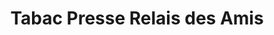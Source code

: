 ---
title: "Tabac Presse Relais des Amis"
url: /lunel/tabac-presse-relais-des-amis/
shop: Zeitungen
---
